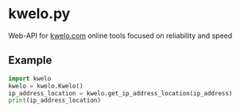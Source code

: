 # kwelo.py
Web-API for [kwelo.com](https://www.kwelo.com) online tools focused on reliability and speed

## Example
```python
import kwelo
kwelo = kwelo.Kwelo()
ip_address_location = kwelo.get_ip_address_location(ip_address)
print(ip_address_location)
```
